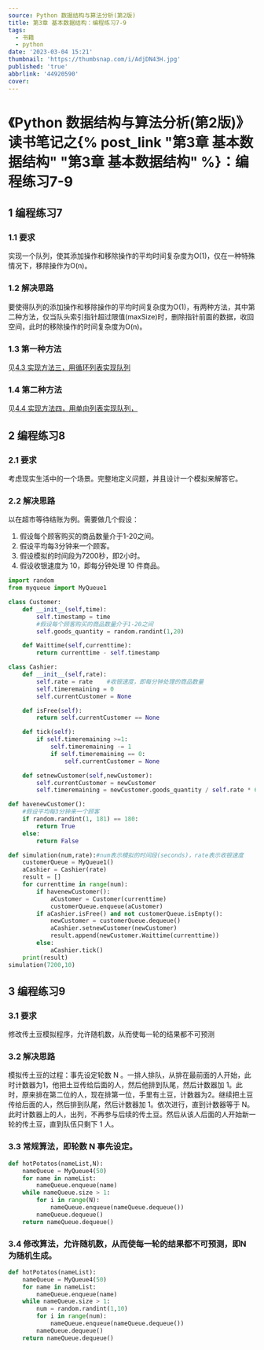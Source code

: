 ```yaml
---
source: Python 数据结构与算法分析(第2版)
title: 第3章 基本数据结构：编程练习7-9
tags:
  - 书籍
  - python
date: '2023-03-04 15:21'
thumbnail: 'https://thumbsnap.com/i/AdjDN43H.jpg'
published: 'true'
abbrlink: '44920590'
cover:
---
```


# 《Python 数据结构与算法分析(第2版)》读书笔记之{% post_link "第3章 基本数据结构"  "第3章 基本数据结构" %}：编程练习7-9

## 1 编程练习7
### 1.1 要求
实现一个队列，使其添加操作和移除操作的平均时间复杂度为O(1)，仅在一种特殊情况下，移除操作为O(n)。
### 1.2 解决思路

要使得队列的添加操作和移除操作的平均时间复杂度为O(1)，有两种方法，其中第二种方法，仅当队头索引指针超过限值(maxSize)时，删除指针前面的数据，收回空间，此时的移除操作的时间复杂度为O(n)。

### 1.3 第一种方法
见<a href="{% post_path '第3章 基本数据结构' %}#4-3-实现方法三，用循环列表实现队列">4.3 实现方法三，用循环列表实现队列</a>

### 1.4 第二种方法
见<a href="{% post_path '第3章 基本数据结构' %}#4-4-实现方法四，用单向列表实现队列，">4.4 实现方法四，用单向列表实现队列，</a>

## 2 编程练习8
### 2.1 要求
考虑现实生活中的一个场景。完整地定义问题，并且设计一个模拟来解答它。
### 2.2 解决思路

以在超市等待结账为例。需要做几个假设：
1. 假设每个顾客购买的商品数量介于1-20之间。
2. 假设平均每3分钟来一个顾客。
3. 假设模拟的时间段为7200秒，即2小时。
4. 假设收银速度为 10，即每分钟处理 10 件商品。

```python
import random
from myqueue import MyQueue1

class Customer:
    def __init__(self,time):
        self.timestamp = time
        #假设每个顾客购买的商品数量介于1-20之间
        self.goods_quantity = random.randint(1,20)

    def Waittime(self,currenttime):
        return currenttime - self.timestamp

class Cashier:
    def __init__(self,rate):
        self.rate = rate    #收银速度，即每分钟处理的商品数量
        self.timeremaining = 0
        self.currentCustomer = None

    def isFree(self):
        return self.currentCustomer == None

    def tick(self):
        if self.timeremaining >=1:
            self.timeremaining -= 1
            if self.timeremaining == 0:
                self.currentCustomer = None

    def setnewCustomer(self,newCustomer):
        self.currentCustomer = newCustomer
        self.timeremaining = newCustomer.goods_quantity / self.rate * 60

def havenewCustomer():
    #假设平均每3分钟来一个顾客
    if random.randint(1, 181) == 180:
        return True
    else:
        return False

def simulation(num,rate):#num表示模拟的时间段(seconds)，rate表示收银速度
    customerQueue = MyQueue1()
    aCashier = Cashier(rate)
    result = []
    for currenttime in range(num):
        if havenewCustomer():
            aCustomer = Customer(currenttime)
            customerQueue.enqueue(aCustomer)
        if aCashier.isFree() and not customerQueue.isEmpty():
            newCustomer = customerQueue.dequeue()
            aCashier.setnewCustomer(newCustomer)
            result.append(newCustomer.Waittime(currenttime))
        else:
            aCashier.tick()
    print(result)
simulation(7200,10)
```

## 3 编程练习9
### 3.1 要求
修改传土豆模拟程序，允许随机数，从而使每一轮的结果都不可预测
### 3.2 解决思路

模拟传土豆的过程：事先设定轮数 N 。一排人排队，从排在最前面的人开始，此时计数器为1，他把土豆传给后面的人，然后他排到队尾，然后计数器加 1。此时，原来排在第二位的人，现在排第一位，手里有土豆，计数器为2。继续把土豆传给后面的人，然后排到队尾，然后计数器加 1。依次进行，直到计数器等于 N。此时计数器上的人，出列，不再参与后续的传土豆。然后从该人后面的人开始新一轮的传土豆，直到队伍只剩下 1 人。

### 3.3 常规算法，即轮数 N 事先设定。

```python
def hotPotatos(nameList,N):
    nameQueue = MyQueue4(50)
    for name in nameList:
        nameQueue.enqueue(name)
    while nameQueue.size > 1:
        for i in range(N):
            nameQueue.enqueue(nameQueue.dequeue())
        nameQueue.dequeue()
    return nameQueue.dequeue()
```

### 3.4 修改算法，允许随机数，从而使每一轮的结果都不可预测，即N 为随机生成。

```python
def hotPotatos(nameList):
    nameQueue = MyQueue4(50)
    for name in nameList:
        nameQueue.enqueue(name)
    while nameQueue.size > 1:
        num = random.randint(1,10)
        for i in range(num):
            nameQueue.enqueue(nameQueue.dequeue())
        nameQueue.dequeue()
    return nameQueue.dequeue()
```

